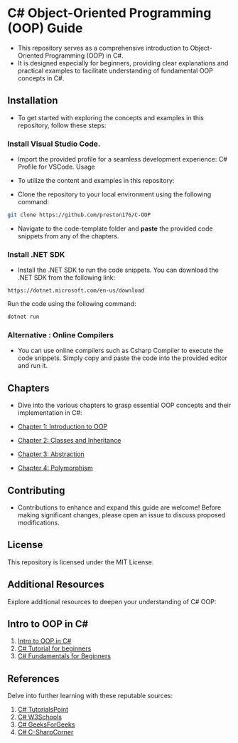 
# C# Object-Oriented Programming (OOP) Guide
- This repository serves as a comprehensive introduction to Object-Oriented Programming (OOP) in C#. 
- It is designed especially for beginners, providing clear explanations and practical examples to facilitate understanding of fundamental OOP concepts in C#.

## Installation
- To get started with exploring the concepts and examples in this repository, follow these steps:

### Install Visual Studio Code.
- Import the provided profile for a seamless development experience: C# Profile for VSCode.
Usage
- To utilize the content and examples in this repository:

- Clone the repository to your local environment using the following command:

```bash
git clone https://github.com/preston176/C-OOP
```
- Navigate to the code-template folder and **paste** the provided code snippets from any of the chapters.

### Install .NET SDK
- Install the .NET SDK to run the code snippets. You can download the .NET SDK from the following link:
```
https://dotnet.microsoft.com/en-us/download
```

Run the code using the following command:

```bash
dotnet run
```

### Alternative : Online Compilers
- You can use online compilers such as Csharp Compiler to execute the code snippets. Simply copy and paste the code into the provided editor and run it.

## Chapters
- Dive into the various chapters to grasp essential OOP concepts and their implementation in C#:

- [Chapter 1: Introduction to OOP](./Chapter1/README.md)
- [Chapter 2: Classes and Inheritance](./Chapter2/README.md)
- [Chapter 3: Abstraction](./Chapter3/README.md)
- [Chapter 4: Polymorphism](./Chapter4/README.md)

## Contributing
- Contributions to enhance and expand this guide are welcome! Before making significant changes, please open an issue to discuss proposed modifications.

## License
This repository is licensed under the MIT License.

## Additional Resources
Explore additional resources to deepen your understanding of C# OOP:

## Intro to OOP in C#
1. [Intro to OOP in C#](https://www.youtube.com/watch?v=iA0XZwFqqKI)
2. [C# Tutorial for beginners](https://www.youtube.com/watch?v=GhQdlIFylQ8)
3. [C# Fundamentals for Beginners](https://www.youtube.com/watch?v=0QUgvfuKvWU)

## References
Delve into further learning with these reputable sources:

1. [C# TutorialsPoint](https://www.tutorialspoint.com/csharp/csharp_object_oriented.htm)
2. [C# W3Schools](https://www.w3schools.com/cs/cs_oop.php)
3. [C# GeeksForGeeks](https://www.geeksforgeeks.org/c-sharp-object-oriented-programming/)
4. [C# C-SharpCorner](https://www.c-sharpcorner.com/UploadFile/219d4d/introduction-to-object-oriented-programming-concepts-in-C-Sharp/)